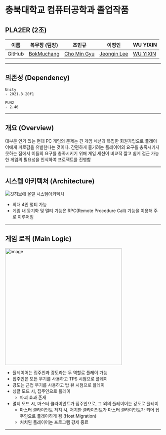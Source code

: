 # 충북대학교 컴퓨터공학과 졸업작품

## PLA2ER (2조)
| 이름 | 복무창 (팀장)                           | 조민규                                     | 이정인                                      | WU YIXIN                                  |  
| --- | --------------------------------------- | ------------------------------------------ | ------------------------------------------ | --------------------------------------- |  
|GitHub| [BokMuchang](https://github.com/bokob) | [Cho Min Gyu](https://github.com/2019037023) | [Jeongin Lee](https://github.com/dlqorns) | [WU YIXIN](https://github.com/a865619661) |  
___
## 의존성 (Dependency)
```
Unity
- 2021.3.20f1

PUN2
- 2.46
```
___  
## 개요 (Overview)
대부분 인기 있는 현대 PC 게임의 문제는 긴 게임 세션과 복잡한 회원가입으로 플레이어에게 피로감을 유발한다는 것이다. 간편하게 즐기려는 플레이어의 요구를 충족시키지 못하는 점에서 이들의 요구를 충족시키기 위해 게임 세션이 비교적 짧고 쉽게 접근 가능한 게임의 필요성을 인식하여 프로젝트를 진행함 
___   
## 시스템 아키텍처 (Architecture)
![깃허브에 올릴 시스템아키텍처](https://github.com/user-attachments/assets/dd3468b2-eaa3-4fe7-9b28-0a2ed0b749ff)
- 최대 4인 멀티 가능
- 게임 내 동기화 및 멀티 기능은 RPC(Remote Procedure Call) 기능을 이용해 주로 이루어짐
___   
## 게임 로직  (Main Logic)
<img width="377" alt="image" src="https://github.com/user-attachments/assets/071df063-e2a5-44f6-a707-86d6cdb9b904">

- 플레이어는 집주인과 강도라는 두 역할로 플레이 가능
- 집주인은 모든 무기를 사용하고 TPS 시점으로 플레이
- 강도는 근접 무기를 사용하고 탑 뷰 시점으로 플레이
- 싱글 모드 시, 집주인으로 플레이
  - 파괴 효과 존재
- 멀티 모드 시, 마스터 클라이언트가 집주인으로, 그 외의 플레이어는 강도로 플레이
  - 마스터 클라이언트 처치 시, 처치한 클라이언트가 마스터 클라이언트가 되어 집주인으로 플레이하게 됨 (Host Migration)
  - 처치된 플레이어는 프로그램 강제 종료
___  

